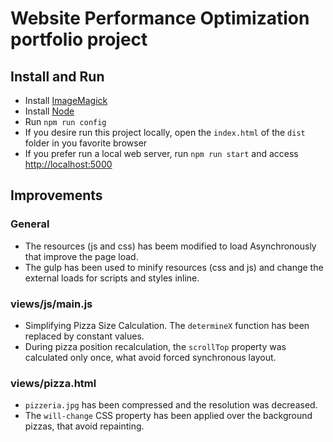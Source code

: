 # Website Performance Optimization portfolio project

## Install and Run
- Install [ImageMagick](https://www.imagemagick.org)
- Install [Node](https://nodejs.org)
- Run ```npm run config```
- If you desire run this project locally, open the `index.html` of the `dist` folder in you favorite browser
- If you prefer run a local web server, run `npm run start` and access [http://localhost:5000](http://localhost:5000)

## Improvements

### General
- The resources (js and css) has beem modified to load Asynchronously that improve the page load.
- The gulp has been used to minify resources (css and js) and change the external loads for scripts and styles inline.

### views/js/main.js
- Simplifying Pizza Size Calculation. The `determineX` function has been replaced by constant values.
- During pizza position recalculation, the `scrollTop` property was calculated only once, what avoid forced synchronous layout.

### views/pizza.html
- `pizzeria.jpg` has been compressed and the resolution was decreased.
- The `will-change` CSS property has been applied over the background pizzas, that avoid repainting.